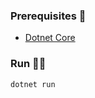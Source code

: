 ### Prerequisites 🤚

- [Dotnet Core](https://dotnet.microsoft.com/download)

### Run 🏃‍♂️

`dotnet run`
